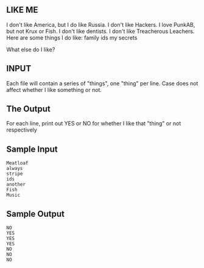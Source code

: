<!-- RATING: MEDIUM -->
<!-- NAME: LIKE ME MEDIUM -->
## LIKE ME

I don't like America, but I do like Russia.
I don't like Hackers.
I love PunkAB, but not Krux or Fish.
I don't like dentists. I don't like Treacherous Leachers.
Here are some things I do like:
family
ids
my secrets

What else do I like?

## INPUT
Each file will contain a series of "things", one "thing" per line. Case does not affect whether I like something or not.

## The Output
For each line, print out YES or NO for whether I like that "thing" or not respectively

## Sample Input
	Meatloaf
	always
	stripe
	ids
	another
	Fish
	Music

## Sample Output
	NO
	YES
	YES
	YES
	NO
	NO
	NO

